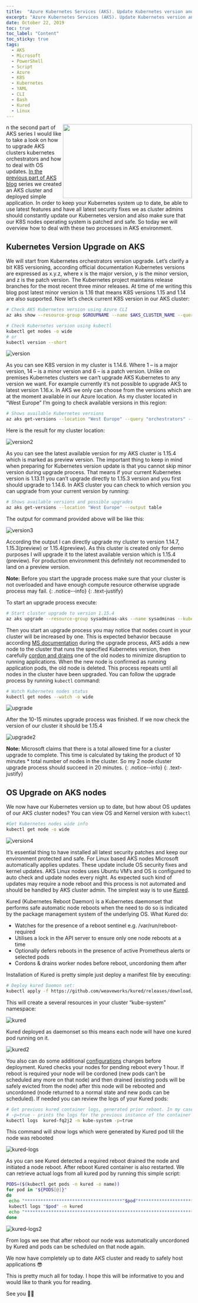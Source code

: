```yaml
---
title:  "Azure Kubernetes Services (AKS). Update Kubernetes version and reboot AKS cluster nodes after OS update" 
excerpt: "Azure Kubernetes Services (AKS). Update Kubernetes version and reboot AKS cluster nodes after OS update"
date: October 22, 2019
toc: true
toc_label: "Content"
toc_sticky: true
tags:
  - AKS
  - Microsoft
  - PowerShell
  - Script
  - Azure
  - K8S
  - Kubernetes
  - YAML
  - CLI
  - Bash
  - Kured
  - Linux
---
```


<img align="right" width="350" height="200" src="../assets/images/post6/AKS.jpg">

n the second part of AKS series I would like to take a look on how to upgrade AKS clusters kubernetes orchestrators and how to deal with OS updates. 
[In the previous part of AKS blog] series we created an AKS cluster and deployed simple application. In order to keep your Kubernetes system up to date, be able to use latest features and have all latest security fixes we as cluster admins should constantly update our Kubernetes version and also make sure that our K8S nodes operating system is patched and safe. So today we will overview how to deal with these two processes in AKS environment.

## Kubernetes Version Upgrade on AKS

We will start from Kubernetes orchestrators version upgrade. Let’s clarify a bit K8S versioning, according official documentation Kubernetes versions are expressed as x.y.z, where x is the major version, y is the minor version, and z is the patch version. The Kubernetes project maintains release branches for the most recent three minor releases. At time of me writing this blog post latest minor version is 1.16 that means K8S versions 1.15 and 1.14 are also supported. Now let’s check current K8S version in our AKS cluster:

```bash
# Check AKS Kubernetes version using Azure CLI
az aks show --resource-group $GROUPNAME --name $AKS_CLUSTER_NAME --query "kubernetesVersion" --output table

# Check Kubernetes version using kubectl
kubectl get nodes -o wide
# or 
kubectl version --short 
```

![version](../assets/images/post6/version.png "Version")

As you can see K8S version in my cluster is 1.14.6. Where 1 – is a major version, 14 – is a minor version and 6 – is a patch version. Unlike on premises Kubernetes clusters we can’t upgrade AKS Kubernetes to any version we want. For example currently it’s not possible to upgrade AKS to latest version 1.16.x. In AKS we only can choose from the versions which are at the moment available in our Azure location. As my cluster located in “West Europe” I’m going to check available versions in this region:

```bash
# Shows available Kubernetes versions
az aks get-versions --location "West Europe" --query "orchestrators" --output table
```

Here is the result for my cluster location:

![version2](../assets/images/post6/version2.png "Version2")

As you can see the latest available version for my AKS cluster is 1.15.4 which is marked as preview version. The important thing to keep in mind when preparing for Kubernetes version update is that you cannot skip minor version during upgrade process. That means if your current Kubernetes version is 1.13.11 you can’t upgrade directly to 1.15.3 version and you first should upgrade to 1.14.6. In AKS cluster you can check to which version you can upgrade from your current version by running:

```bash
# Shows available versions and possible upgrades
az aks get-versions --location "West Europe" --output table 
```

The output for command provided above will be like this:

![version3](../assets/images/post6/version3.png "Version3")

According the output I can directly upgrade my cluster to version 1.14.7, 1.15.3(preview) or 1.15.4(preview). As this cluster is created only for demo purposes I will upgrade it to the latest available version which is 1.15.4 (preview). For production environment this definitely not recommended to land on a preview version.

<i class="far fa-sticky-note"></i> **Note:** Before you start the upgrade process make sure that your cluster is not overloaded and have enough compute resource otherwise upgrade process may fail.
{: .notice--info}
{: .text-justify}

To start an upgrade process execute:

```bash
# Start cluster upgrade to version 1.15.4
az aks upgrade --resource-group sysadminas-aks --name sysadminas --kubernetes-version 1.15.4
```

Then you start an upgrade process you may notice that nodes count in your cluster will be increased by one. This is expected behavior because according [MS documentation] during the upgrade process, AKS adds a new node to the cluster that runs the specified Kubernetes version, then carefully [cordon and drains] one of the old nodes to minimize disruption to running applications. When the new node is confirmed as running application pods, the old node is deleted. This process repeats until all nodes in the cluster have been upgraded. You can follow the upgrade process by running `kubectl` command:

```bash
# Watch Kubernetes nodes status
kubectl get nodes --watch -o wide
```

![upgrade](../assets/images/post6/upgrade.png "upgrade")

After the 10-15 minutes upgrade process was finished. If we now check the version of our cluster it should be 1.15.4

![upgrade2](../assets/images/post6/upgrade2.png "upgrade2")

<i class="far fa-sticky-note"></i> **Note:** Microsoft claims that there is a total allowed time for a cluster upgrade to complete. This time is calculated by taking the product of 10 minutes * total number of nodes in the cluster. So my 2 node cluster upgrade process should succeed in 20 minutes.
{: .notice--info}
{: .text-justify}

## OS Upgrade on AKS nodes

We now have our Kubernetes version up to date, but how about OS updates of our AKS cluster nodes? You can view OS and Kernel version with `kubectl`

```bash
#Get Kubernetes nodes wide info
kubectl get node -o wide
```

![version4](../assets/images/post6/version4.png "Version4")

It’s essential thing to have installed all latest security patches and keep our environment protected and safe. For Linux based AKS nodes Microsoft automatically applies updates. These update include OS security fixes and kernel updates. AKS Linux nodes uses Ubuntu VM’s and OS is configured to auto check and update nodes every night. As expected such kind of updates may require a node reboot and this process is not automated and should be handled by AKS cluster admin. The simplest way is to use [Kured].

Kured (Kubernetes Reboot Daemon) is a Kubernetes daemonset that performs safe automatic node reboots when the need to do so is indicated by the package management system of the underlying OS. What Kured do:

* Watches for the presence of a reboot sentinel e.g. /var/run/reboot-required
* Utilises a lock in the API server to ensure only one node reboots at a time
* Optionally defers reboots in the presence of active Prometheus alerts or selected pods
* Cordons & drains worker nodes before reboot, uncordoning them after

Installation of Kured is pretty simple just deploy a manifest file by executing:

```bash
# Deploy kured Daemon set:
kubectl apply -f https://github.com/weaveworks/kured/releases/download/1.5.0/kured-1.5.0-dockerhub.yaml
```

This will create a several resources in your cluster “kube-system” namespace:

![kured](../assets/images/post6/kured.png "kured")

Kured deployed as daemonset so this means each node will have one kured pod running on it.

![kured2](../assets/images/post6/kured2.png "kured2")

You also can do some additional [configurations] changes before deployment. Kured checks your nodes for pending reboot every 1 hour. If reboot is required your node will be cordoned (new pods can’t be scheduled any more on that node) and then drained (existing pods will be safely evicted from the node) after this node will be rebooted and uncordoned (node returned to a normal state and new pods can be scheduled). If needed you can review the logs of your Kured pods:

```bash
# Get previuos kured container logs, generated prior reboot. In my case pod name is "kured-fq2j2". Yours will be different. 
# -p=true - prints the logs for the previous instance of the container in a pod if it exists
kubectl logs  kured-fq2j2 -n kube-system -p=true
```

This command will show logs which were generated by Kured pod till the node was rebooted

![kured-logs](../assets/images/post6/kured-logs.png "kured-logs")

As you can see Kured detected a required reboot drained the node and initiated a node reboot. After reboot Kured container is also restarted.
We can retrieve actual logs from all kured pod by running this simple script:

```bash
PODS=($(kubectl get pods -n kured -o name))
for pod in "${PODS[@]}"
do
 echo "*************************************"$pod"********************************************"
 kubectl logs "$pod" -n kured
 echo "***************************************************************************************"
done
```

![kured-logs2](../assets/images/post6/kured-logs2.png "kured-logs2")

From logs we see that after reboot our node was automatically uncordoned by Kured and pods can be scheduled on that node again.

We now have completely up to date AKS cluster and ready to safely host applications 😎

This is pretty much all for today. I hope this will be informative to you and would like to thank you for reading.

See you 🤜🤛

<!-- Links -->
[In the previous part of AKS blog]: https://sysadminas.eu/Part-1-AKS/
[Official Documentation Kubernetes]: https://kubernetes.io/docs/setup/release/version-skew-policy/#supported-versions
[MS documentation]: https://docs.microsoft.com/en-us/azure/aks/upgrade-cluster
[cordon and drains]: https://kubernetes.io/docs/tasks/administer-cluster/safely-drain-node/
[Kured]: https://github.com/weaveworks/kured
[configurations]: https://github.com/weaveworks/kured#configuration

